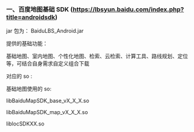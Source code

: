 ### 一、百度地图基础 SDK (https://lbsyun.baidu.com/index.php?title=androidsdk)
jar 包为： BaiduLBS_Android.jar


提供的基础功能：

基础地图、室内地图、个性化地图、检索、云检索、计算工具、路线规划、定位等，可结合自身需求自定义组合下载

对应的 so :

基础地图使用的 so:

libBaiduMapSDK_base_vX_X_X.so

libBaiduMapSDK_map_vX_X_X.so

liblocSDKXX.so


